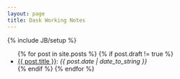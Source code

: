 ```yaml
---
layout: page
title: Dask Working Notes
---
```

{% include JB/setup %}

<ul class="posts">
  {% for post in site.posts %}
    {% if post.draft != true %}
    <li><a href="{{ BASE_PATH }}{{ post.url }}">{{ post.title }}</a>: <i>{{ post.date | date_to_string }}</i> </li>
    {% endif %}
  {% endfor %}
</ul>
